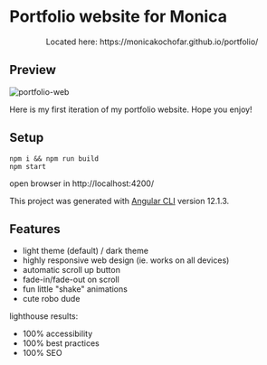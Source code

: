 # Portfolio website for Monica

<p align="center">
  Located here:
https://monicakochofar.github.io/portfolio/
</p>

## Preview

![portfolio-web](https://user-images.githubusercontent.com/7142197/152671328-3432c787-27ce-4f76-8f1d-e975db7621fe.PNG)

Here is my first iteration of my portfolio website. Hope you enjoy!

## Setup

```
npm i && npm run build
npm start
```
open browser in http://localhost:4200/

This project was generated with [Angular CLI](https://github.com/angular/angular-cli) version 12.1.3.

## Features
- light theme (default) / dark theme
- highly responsive web design (ie. works on all devices)
- automatic scroll up button
- fade-in/fade-out on scroll
- fun little "shake" animations
- cute robo dude

lighthouse results:
- 100% accessibility
- 100% best practices
- 100% SEO

